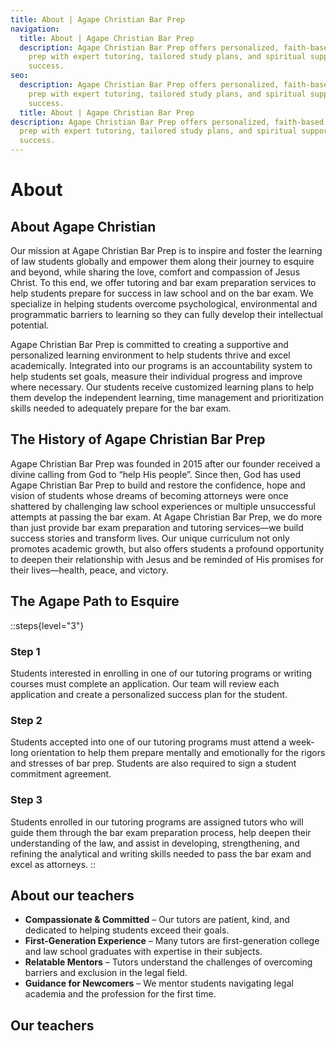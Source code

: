 ```yaml
---
title: About | Agape Christian Bar Prep
navigation:
  title: About | Agape Christian Bar Prep
  description: Agape Christian Bar Prep offers personalized, faith-based bar exam
    prep with expert tutoring, tailored study plans, and spiritual support for
    success.
seo:
  description: Agape Christian Bar Prep offers personalized, faith-based bar exam
    prep with expert tutoring, tailored study plans, and spiritual support for
    success.
  title: About | Agape Christian Bar Prep
description: Agape Christian Bar Prep offers personalized, faith-based bar exam
  prep with expert tutoring, tailored study plans, and spiritual support for
  success.
---
```


# About

## About Agape Christian

Our mission at Agape Christian Bar Prep is to inspire and foster the learning of law students globally and empower them along their journey to esquire and beyond, while sharing the love, comfort and compassion of Jesus Christ. To this end, we offer tutoring and bar exam preparation services to help students prepare for success in law school and on the bar exam. We specialize in helping students overcome psychological, environmental and programmatic barriers to learning so they can fully develop their intellectual potential.

Agape Christian Bar Prep is committed to creating a supportive and personalized learning environment to help students thrive and excel academically. Integrated into our programs is an accountability system to help students set goals, measure their individual progress and improve where necessary. Our students receive customized learning plans to help them develop the independent learning, time management and prioritization skills needed to adequately prepare for the bar exam.

## The History of Agape Christian Bar Prep

Agape Christian Bar Prep was founded in 2015 after our founder received a divine calling from God to “help His people”. Since then, God has used Agape Christian Bar Prep to build and restore the confidence, hope and vision of students whose dreams of becoming attorneys were once shattered by challenging law school experiences or multiple unsuccessful attempts at passing the bar exam. At Agape Christian Bar Prep, we do more than just provide bar exam preparation and tutoring services—we build success stories and transform lives. Our unique curriculum not only promotes academic growth, but also offers students a profound opportunity to deepen their relationship with Jesus and be reminded of His promises for their lives—health, peace, and victory.

## The Agape Path to Esquire

::steps{level="3"}
### Step 1

Students interested in enrolling in one of our tutoring programs or writing courses must complete an application. Our team will review each application and create a personalized success plan for the student.

### Step 2

Students accepted into one of our tutoring programs must attend a week-long orientation to help them prepare mentally and emotionally for the rigors and stresses of bar prep. Students are also required to sign a student commitment agreement.

### Step 3

Students enrolled in our tutoring programs are assigned tutors who will guide them through the bar exam preparation process, help deepen their understanding of the law, and assist in developing, strengthening, and refining the analytical and writing skills needed to pass the bar exam and excel as attorneys.
::

## About our teachers

- **Compassionate & Committed** – Our tutors are patient, kind, and dedicated to helping students exceed their goals.
- **First-Generation Experience** – Many tutors are first-generation college and law school graduates with expertise in their subjects.
- **Relatable Mentors** – Tutors understand the challenges of overcoming barriers and exclusion in the legal field.
- **Guidance for Newcomers** – We mentor students navigating legal academia and the profession for the first time.

## Our teachers
